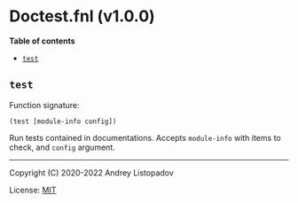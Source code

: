 # Doctest.fnl (v1.0.0)

**Table of contents**

- [`test`](#test)

## `test`
Function signature:

```
(test [module-info config])
```

Run tests contained in documentations.
Accepts `module-info` with items to check, and `config` argument.


---

Copyright (C) 2020-2022 Andrey Listopadov

License: [MIT](https://gitlab.com/andreyorst/fenneldoc/-/raw/master/LICENSE)


<!-- Generated with Fenneldoc v0.1.9
     https://gitlab.com/andreyorst/fenneldoc -->
